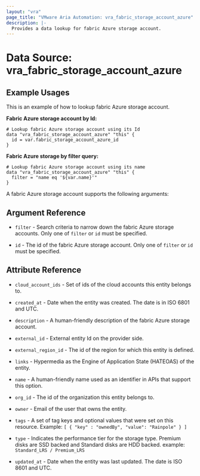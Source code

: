 ```yaml
---
layout: "vra"
page_title: "VMware Aria Automation: vra_fabric_storage_account_azure"
description: |-
  Provides a data lookup for fabric Azure storage account.
---
```


# Data Source: vra_fabric_storage_account_azure

## Example Usages

This is an example of how to lookup fabric Azure storage account.

**Fabric Azure storage account by Id:**

```hcl
# Lookup fabric Azure storage account using its Id
data "vra_fabric_storage_account_azure" "this" {
  id = var.fabric_storage_account_azure_id
}
```

**Fabric Azure storage by filter query:**

```hcl
# Lookup fabric Azure storage account using its name
data "vra_fabric_storage_account_azure" "this" {
  filter = "name eq '${var.name}'"
}
```

A fabric Azure storage account supports the following arguments:

## Argument Reference

* `filter` - Search criteria to narrow down the fabric Azure storage accounts. Only one of `filter` or `id` must be specified.

* `id` - The id of the fabric Azure storage account. Only one of `filter` or `id` must be specified.

## Attribute Reference

* `cloud_account_ids` - Set of ids of the cloud accounts this entity belongs to.

* `created_at` - Date when the entity was created. The date is in ISO 6801 and UTC.

* `description` - A human-friendly description of the fabric Azure storage account.

* `external_id` - External entity Id on the provider side.

* `external_region_id` - The id of the region for which this entity is defined.

* `links` - Hypermedia as the Engine of Application State (HATEOAS) of the entity.

* `name` - A human-friendly name used as an identifier in APIs that support this option.

* `org_id` - The id of the organization this entity belongs to.

* `owner` - Email of the user that owns the entity.

* `tags` -  A set of tag keys and optional values that were set on this resource. Example: `[ { "key" : "ownedBy", "value": "Rainpole" } ]`

* `type` -  Indicates the performance tier for the storage type. Premium disks are SSD backed and Standard disks are HDD backed. example: `Standard_LRS / Premium_LRS`

* `updated_at` - Date when the entity was last updated. The date is ISO 8601 and UTC.
